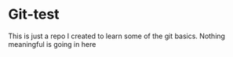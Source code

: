 # Git-test
This is just a repo I created to learn some of the git basics.
Nothing meaningful is going in here
